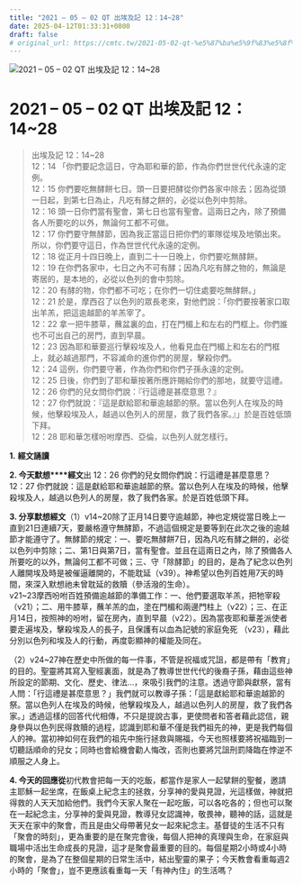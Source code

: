 ```yaml
---
title: "2021 – 05 – 02 QT 出埃及記 12：14~28"
date: 2025-04-12T01:33:31+0800
draft: false
# original_url: https://cmtc.tw/2021-05-02-qt-%e5%87%ba%e5%9f%83%e5%8f%8a%e8%a8%98-12%ef%bc%9a1428
---
```


![2021 – 05 – 02 QT 出埃及記 12：14~28](/images/qt.jpg   "2021 – 05 – 02 QT 出埃及記 12：14~28")

# 2021 – 05 – 02 QT 出埃及記 12：14~28

> 出埃及記 12：14~28  
> 12：14 「你們要記念這日，守為耶和華的節，作為你們世世代代永遠的定例。  
> 12：15 你們要吃無酵餅七日。頭一日要把酵從你們各家中除去；因為從頭一日起，到第七日為止，凡吃有酵之餅的，必從以色列中剪除。  
> 12：16 頭一日你們當有聖會，第七日也當有聖會。這兩日之內，除了預備各人所要吃的以外，無論何工都不可做。  
> 12：17 你們要守無酵節，因為我正當這日把你們的軍隊從埃及地領出來。所以，你們要守這日，作為世世代代永遠的定例。  
> 12：18 從正月十四日晚上，直到二十一日晚上，你們要吃無酵餅。  
> 12：19 在你們各家中，七日之內不可有酵；因為凡吃有酵之物的，無論是寄居的，是本地的，必從以色列的會中剪除。  
> 12：20 有酵的物，你們都不可吃；在你們一切住處要吃無酵餅。」  
> 12：21 於是，摩西召了以色列的眾長老來，對他們說：「你們要按著家口取出羊羔，把這逾越節的羊羔宰了。  
> 12：22 拿一把牛膝草，蘸盆裏的血，打在門楣上和左右的門框上。你們誰也不可出自己的房門，直到早晨。  
> 12：23 因為耶和華要巡行擊殺埃及人，他看見血在門楣上和左右的門框上，就必越過那門，不容滅命的進你們的房屋，擊殺你們。  
> 12：24 這例，你們要守著，作為你們和你們子孫永遠的定例。  
> 12：25 日後，你們到了耶和華按著所應許賜給你們的那地，就要守這禮。  
> 12：26 你們的兒女問你們說：『行這禮是甚麼意思？』  
> 12：27 你們就說：『這是獻給耶和華逾越節的祭。當以色列人在埃及的時候，他擊殺埃及人，越過以色列人的房屋，救了我們各家。』」於是百姓低頭下拜。  
> 12：28 耶和華怎樣吩咐摩西、亞倫，以色列人就怎樣行。

**1.** **經文誦讀**

**2. 今天默想****經文**出 12：26 你們的兒女問你們說：行這禮是甚麼意思？  
12：27 你們就說：這是獻給耶和華逾越節的祭。當以色列人在埃及的時候，他擊殺埃及人，越過以色列人的房屋，救了我們各家。於是百姓低頭下拜。

**3. 分享默想經文**（1）v14~20除了正月14日要守逾越節，神也定規從當日晚上一直到21日連續7天，要嚴格遵守無酵節，不過這個規定是要等到在此次之後的逾越節才能遵守了。無酵節的規定：一、要吃無酵餅7日，因為凡吃有酵之餅的，必從以色列中剪除；二、第1日與第7日，當有聖會。並且在這兩日之內，除了預備各人所要吃的以外，無論何工都不可做；三、守「除酵節」的目的，是為了紀念以色列人離開埃及時是被催逼離開的，不能耽延（v39）。神希望以色列百姓用7天的時間，來深入默想祂未曾耽延的救贖（參活潑的生命）。  
v21~23摩西吩咐百姓預備逾越節的準備工作：一、他們要選取羊羔，把牠宰殺（v21）；二、用牛膝草，蘸羊羔的血，塗在門楣和兩邊門柱上（v22）；三、在正月14日，按照神的吩咐，留在房內，直到早晨（v22）。因為當夜耶和華差派使者要走遍埃及，擊殺埃及人的長子，且保護有以血為記號的家庭免死 （v23），藉此分別以色列和埃及人的行動，再度彰顯神的權能及同在。

（2）v24~27神在歷史中所做的每一件事，不管是祝福或咒詛，都是帶有「教育」的目的。聖靈將其寫入聖經裏面，就是為了教導世世代代的後裔子孫，藉由這些神所設定的節期、文化、歷史、律法…，來吸引我們的注意。透過守節與獻祭，當有人問：「行這禮是甚麼意思？」我們就可以教導子孫：「這是獻給耶和華逾越節的祭。當以色列人在埃及的時候，他擊殺埃及人，越過以色列人的房屋，救了我們各家。」透過這樣的回答代代相傳，不只是提說古事，更使問者和答者藉此認信，親身參與以色列民得救贖的過程，認識到耶和華不僅是我們祖先的神，更是我們每個人的神。當初神如何在我們的祖先中施行拯救與賜福，今天也照樣要將祝福臨到一切聽話順命的兒女；同時也會給機會勸人悔改，否則也要將咒詛刑罰降臨在悖逆不順服之人身上。

**4. 今天的回應從**初代教會把每一天的吃飯，都當作是家人一起擘餅的聖餐，邀請主耶穌一起坐席，在飯桌上紀念主的拯救，分享神的愛與見證，光這樣做，神就把得救的人天天加給他們。我們今天家人聚在一起吃飯，可以各吃各的；但也可以聚在一起紀念主，分享神的愛與見證，教導兒女認識神，敬畏神，聽神的話，這就是天天在家中的聚會，而且是由父母帶著兒女一起來紀念主。基督徒的生活不只有「聚會的時刻」，更為重要的是在聚完會後，每個人把神的真理與生命，在家庭與職場中活出生命成長的見證，這才是聚會最重要的目的。每個星期2小時或4小時的聚會，是為了在整個星期的日常生活中，結出聖靈的果子；今天教會看重每週2小時的「聚會」，豈不更應該看重每一天「有神內住」的生活嗎？